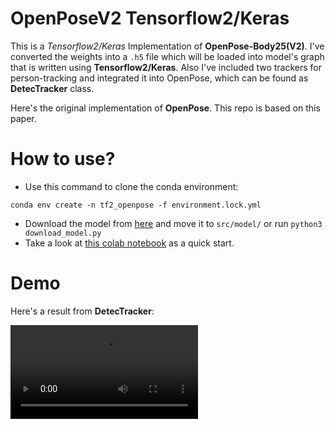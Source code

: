 # OpenPoseV2 Tensorflow2/Keras
This is a *Tensorflow2/Keras* Implementation of **OpenPose-Body25(V2)**.
I've converted the weights into a `.h5` file which will be loaded into model's graph that is written using **Tensorflow2/Keras**.
Also I've included two trackers for person-tracking and integrated it into OpenPose, which can be found as **DetecTracker** class. 

Here's the original implementation of **OpenPose**. This repo is based on this paper.

# How to use?
- Use this command to clone the conda environment:

`conda env create -n tf2_openpose -f environment.lock.yml`

- Download the model from [here](https://drive.google.com/file/d/1bccsdNB4CsrjRlRVkFjEps_V_G4DMu_J/view?usp=sharing) and move it to `src/model/` or run `python3 download_model.py`
- Take a look at [this colab notebook](https://colab.research.google.com/drive/1SJ5lgcgBjdcgyDHtXuLKtJrpJXXXjfNe?usp=sharing) as a quick start.

# Demo
Here's a result from **DetecTracker**:

![](https://github.com/iamsoroush/OpenPoseV2/blob/master/out.mp4)

<!-- [result]: https://github.com/iamsoroush/OpenPoseV2/blob/master/out.mp4 "DetecTracker Result" -->
